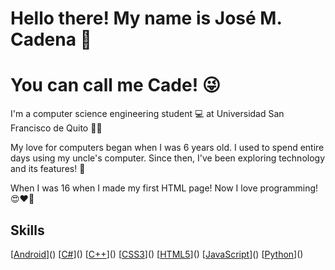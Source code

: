 # Hello there! My name is José M. Cadena 👋
# You can call me Cade! 😜

I'm a computer science engineering student 💻 at Universidad San Francisco de Quito 🐉🐉

My love for computers began when I was 6 years old. I used to spend entire days using my uncle's computer.
Since then, I've been exploring technology and its features! 👀

When I was 16 when I made my first HTML page! 
Now I love programming! 😍❤️️👀


## Skills

[[Android](https://img.shields.io/badge/Android-3DDC84?style=for-the-badge&logo=android&logoColor=white&labelColor=101010)]()
[[C#](https://img.shields.io/badge/c%23-%23239120.svg?style=for-the-badge&logo=c-sharp&logoColor=white)]()
[[C++](https://img.shields.io/badge/c++-%2300599C.svg?style=for-the-badge&logo=c%2B%2B&logoColor=white)]()
[[CSS3](https://img.shields.io/badge/css3-%231572B6.svg?style=for-the-badge&logo=css3&logoColor=white)]()
[[HTML5](https://img.shields.io/badge/html5-%23E34F26.svg?style=for-the-badge&logo=html5&logoColor=white)]()
[[JavaScript](https://img.shields.io/badge/javascript-%23323330.svg?style=for-the-badge&logo=javascript&logoColor=%23F7DF1E)]()
[[Python](https://img.shields.io/badge/python-3670A0?style=for-the-badge&logo=python&logoColor=ffdd54)]()
[]()
